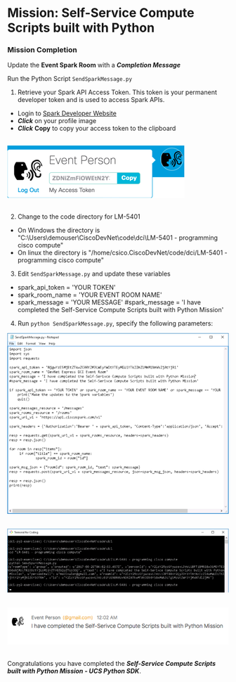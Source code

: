 # Mission: Self-Service Compute Scripts built with Python

### Mission Completion

Update the **Event Spark Room** with a ***Completion Message***

  Run the Python Script `SendSparkMessage.py`

1. Retrieve your Spark API Access Token. This token is your permanent developer token and is used to access Spark APIs.

  - Login to [Spark Developer Website](https://developer.webex.com/)
  - ***Click*** on your profile image
  - ***Click*** **Copy** to copy your access token to the clipboard<br/><br/>

  ![](assets/images/image-28.jpg)<br/><br/>

  <!--![](assets/images/image-28.jpg)<br/><br/>-->

2. Change to the code directory for LM-5401

  - On Windows the directory is "C:\Users\demouser\CiscoDevNet\code\dci\LM-5401 - programming cisco compute"
  - On linux the directory is "/home/csico.CiscoDevNet/code/dci/LM-5401 - programming cisco compute"

3. Edit `SendSparkMessage.py` and update these variables

  - spark_api_token = 'YOUR TOKEN'
  - spark_room_name = 'YOUR EVENT ROOM NAME'
  - spark_message = 'YOUR MESSAGE'
  #spark_message = 'I have completed the Self-Service Compute Scripts built with Python Mission'

4. Run `python SendSparkMessage.py`, specify the following parameters:

  ![](assets/images/image-29.jpg)<br/><br/>

  <!--![](assets/images/image-29.jpg)<br/><br/>-->

  ![](assets/images/image-30.jpg)<br/><br/>

  <!--![](assets/images/image-30.jpg)<br/><br/>-->

  ![](assets/images/image-31.jpg)<br/><br/>

  <!--![](assets/images/image-31.jpg)<br/><br/>-->

Congratulations you have completed the ***Self-Service Compute Scripts built with Python Mission - UCS Python SDK***.
